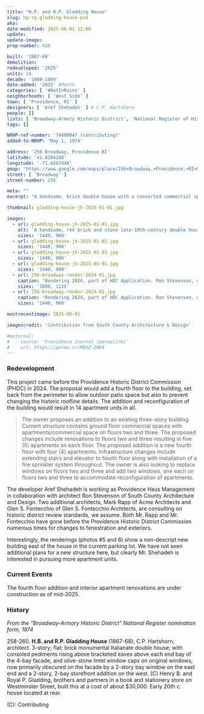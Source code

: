```yaml
---
title: "H.P. and R.P. Gladding House"
slug: hp-rp-gladding-house-pvd
aka:
date-modified: 2025-06-01 12:00
update:
update-image:
prop-number: 426

built: '1867-68'
demolition:
redeveloped: '2025'
units: 14
decade: '1860-1869'
date-added: '2025' #Month
categories: [ '#NotInRuins' ]
neighborhoods: [ 'West Side' ]
town: [ 'Providence, RI' ]
designers: [ 'Aref Shehadeh' ] # C.P. Hartshorn
people: []
lists: [ 'Broadway-Armory Historic District', 'National Register of Historic Places' ]
tags: []

NRHP-ref-number: '74000047 (contributing)'
added-to-NRHP: 'May 1, 1974'

address: '256 Broadway, Providence RI'
latitude: '41.8204198'
longitude: '-71.4267446'
gmap: "https://www.google.com/maps/place/256+Broadway,+Providence,+RI+02903/@41.8204198,-71.4267446,18z/data=!3m1!4b1!4m6!3m5!1s0x89e44574ef3ca179:0x336480d9c0234ce5!8m2!3d41.8204188!4d-71.4260995!16s%2Fg%2F11b8v5zw7_?entry=ttu&g_ep=EgoyMDI1MDUyOC4wIKXMDSoASAFQAw%3D%3D"
street: [ 'Broadway' ]
street-number: 256

meta: ""
excerpt: "A handsome, brick double house with a converted commercial space get an additional floor and apartment renovation"

thumbnail: gladding-house-jh-2025-01-01.jpg

images:
  - url: gladding-house-jh-2025-01-01.jpg
    alt: 'A handsome, red brick and stone late-19th-century double house now converted to ground floor retail on a busy commercial and residential street. A four bay wide facade has a deep bay window and an elaborate brick storefront which was added later. The roofline has two triangular dormer windows that protrude beyond the heavy wooden cornice.'
    sizes: '1440, 900'
  - url: gladding-house-jh-2025-01-02.jpg
    sizes: '1440, 900'
  - url: gladding-house-jh-2025-01-03.jpg
    sizes: '1440, 900'
  - url: gladding-house-jh-2025-05-01.jpg
    sizes: '1440, 900'
  - url: 256-broadway-render-2024-01.jpg
    caption: 'Rendering 2024, part of HDC Application. Ron Stevenson, Architect for South County Architecture & Design'
    sizes: '1800, 1125'
  - url: 256-broadway-render-2024-02.jpg
    caption: 'Rendering 2024, part of HDC Application. Ron Stevenson, Architect for South County Architecture & Design'
    sizes: '1440, 900'

mostrecentimage: 2025-05-01

imagescredit: 'Contribution from South County Architecture & Design'

#external:
#  - source: 'Providence Journal (permalink)'
#    url: https://perma.cc/MQ4Z-Z9K4
---
```


### Redevelopment

This project came before the Providence Historic District Commission (<span class="abbr">PHDC</span>) in 2024. The proposal would add a fourth floor to the building, set back from the perimeter to allow outdoor patio space but also to prevent changing the historic roofline details. The addition and reconfiguration of the building would result in 14 apartment units in all.

> The owner proposes an addition to an existing three-story building. Current structure contains ground floor commercial spaces with apartments/commercial space on floors two and three. The proposed changes include renovations to floors two and three resulting in five (5) apartments on each floor. The proposed addition is a new fourth floor with four (4) apartments. Infrastructure changes include extending stairs and elevator to fourth floor along with installation of a fire sprinkler system throughout. The owner is also looking to replace windows on floors two and three and add two windows, one each on floors two and three to accommodate reconfiguration of apartments.

The developer Aref Shehadeh is working as Providence Haus Management in collaboration with architect Ron Stevenson of South County Architecture and Design. Two additional architects, Mark Rapp of Acme Architects and Glen S. Fontecchio of Glen S. Fontecchio Architects, are consulting on historic district review standards, we assume. Both Mr. Rapp and Mr. Fontecchio have gone before the Providence Historic District Commission numerous times for changes to fenestration and exteriors.

Interestingly, the renderings (photos #5 and 6) show a non-descript new building east of the house in the current parking lot. We have not seen additional plans for a new structure here, but clearly Mr. Shehadeh is interested in pursuing more apartment units.


### Current Events

The fourth floor addition and interior apartment renovations are under construction as of mid-2025.


### History

_From the “Broadway-Armory Historic District” National Register nomination form, 1974_

258-260. **H.B. and R.P. Gladding House** (1867-68); C.P. Hartshorn, architect. 3-story; flat; brick monumental Italianate double house; with consoled pediments rising above bracketed eaves above each end bay of the 4-bay facade, and olive-stone lintel window caps on original windows, now primarily obscured on the facade by a 2-story bay window on the east end and a 2-story, 2-bay storefront addition on the west. (C) Henry B. and Royal P. Gladding, brothers and partners in a book and stationery store on Westminster Street, built this at a cost of about $30,000. Early 20th c. house located at rear.

(C): Contributing